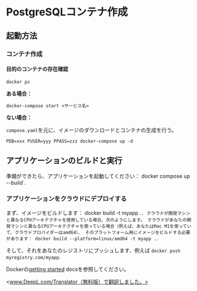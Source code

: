 # PostgreSQLコンテナ作成

## 起動方法

### コンテナ作成

#### 目的のコンテナの存在確認

`docker ps`

**ある場合：**

`docker-compose start <サービス名>`

**ない場合：**

`compose.yaml`を元に、イメージのダウンロードとコンテナの生成を行う。

`PDB=xxx PUSER=yyy PPASS=zzz docker-compose up -d`

## アプリケーションのビルドと実行

準備ができたら、アプリケーションを起動してください：
docker compose up --build`.

### アプリケーションをクラウドにデプロイする

まず、イメージをビルドします： docker build -t myapp .`.
クラウドが開発マシンと異なるCPUアーキテクチャを使用している場合、次のようにします。
クラウドがあなたの開発マシンと異なるCPUアーキテクチャを使っている場合（例えば、あなたはMac M1を使っていて、クラウドプロバイダーはamd64）、
そのプラットフォーム用にイメージをビルドする必要があります：
docker build --platform=linux/amd64 -t myapp .`.

そして、それをあなたのレジストリにプッシュします、例えば `docker push myregistry.com/myapp`.

Dockerの[getting started](https://docs.docker.com/go/get-started-sharing/)
docsを参照してください。

<www.DeepL.com/Translator（無料版）で翻訳しました。>
